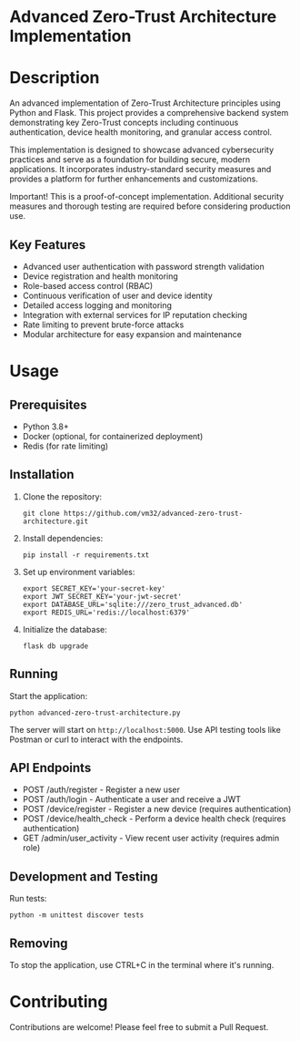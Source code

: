 # Advanced Zero-Trust Architecture Implementation

# Description
An advanced implementation of Zero-Trust Architecture principles using Python and Flask. This project provides a comprehensive backend system demonstrating key Zero-Trust concepts including continuous authentication, device health monitoring, and granular access control.

This implementation is designed to showcase advanced cybersecurity practices and serve as a foundation for building secure, modern applications. It incorporates industry-standard security measures and provides a platform for further enhancements and customizations.

Important! This is a proof-of-concept implementation. Additional security measures and thorough testing are required before considering production use.

## Key Features
- Advanced user authentication with password strength validation
- Device registration and health monitoring
- Role-based access control (RBAC)
- Continuous verification of user and device identity
- Detailed access logging and monitoring
- Integration with external services for IP reputation checking
- Rate limiting to prevent brute-force attacks
- Modular architecture for easy expansion and maintenance

# Usage

## Prerequisites
- Python 3.8+
- Docker (optional, for containerized deployment)
- Redis (for rate limiting)

## Installation
1. Clone the repository:
   ```
   git clone https://github.com/vm32/advanced-zero-trust-architecture.git
   ```

2. Install dependencies:
   ```
   pip install -r requirements.txt
   ```

3. Set up environment variables:
   ```
   export SECRET_KEY='your-secret-key'
   export JWT_SECRET_KEY='your-jwt-secret'
   export DATABASE_URL='sqlite:///zero_trust_advanced.db'
   export REDIS_URL='redis://localhost:6379'
   ```

4. Initialize the database:
   ```
   flask db upgrade
   ```

## Running
Start the application:
```
python advanced-zero-trust-architecture.py
```

The server will start on `http://localhost:5000`. Use API testing tools like Postman or curl to interact with the endpoints.

## API Endpoints
- POST /auth/register - Register a new user
- POST /auth/login - Authenticate a user and receive a JWT
- POST /device/register - Register a new device (requires authentication)
- POST /device/health_check - Perform a device health check (requires authentication)
- GET /admin/user_activity - View recent user activity (requires admin role)

## Development and Testing
Run tests:
```
python -m unittest discover tests
```

## Removing
To stop the application, use CTRL+C in the terminal where it's running.

# Contributing
Contributions are welcome! Please feel free to submit a Pull Request.

